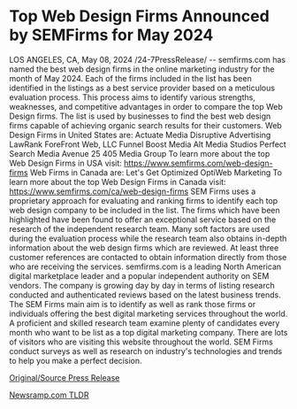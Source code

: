 # Top Web Design Firms Announced by SEMFirms for May 2024

LOS ANGELES, CA, May 08, 2024 /24-7PressRelease/ -- semfirms.com has named the best web design firms in the online marketing industry for the month of May 2024. Each of the firms included in the list has been identified in the listings as a best service provider based on a meticulous evaluation process. This process aims to identify various strengths, weaknesses, and competitive advantages in order to compare the top Web Design firms. The list is used by businesses to find the best web design firms capable of achieving organic search results for their customers.  Web Design Firms in United States are:  Actuate Media Disruptive Advertising LawRank ForeFront Web, LLC Funnel Boost Media Alt Media Studios Perfect Search Media Avenue 25 405 Media Group  To learn more about the top Web Design Firms in USA visit:  https://www.semfirms.com/web-design-firms  Web Firms in Canada are:  Let's Get Optimized  OptiWeb Marketing  To learn more about the top Web Design Firms in Canada visit:  https://www.semfirms.com/ca/web-design-firms  SEM Firms uses a proprietary approach for evaluating and ranking firms to identify each top web design company to be included in the list. The firms which have been highlighted have been found to offer an exceptional service based on the research of the independent research team. Many soft factors are used during the evaluation process while the research team also obtains in-depth information about the web design firms which are reviewed. At least three customer references are contacted to obtain information directly from those who are receiving the services.  semfirms.com is a leading North American digital marketplace leader and a popular independent authority on SEM vendors. The company is growing day by day in terms of listing research conducted and authenticated reviews based on the latest business trends. The SEM Firms main aim is to identify as well as rank those firms or individuals offering the best digital marketing services throughout the world. A proficient and skilled research team examine plenty of candidates every month who want to be list as a top digital marketing company.  There are lots of visitors who are visiting this website throughout the world. SEM Firms conduct surveys as well as research on industry's technologies and trends to help you make a perfect decision. 

[Original/Source Press Release](https://www.24-7pressrelease.com/press-release/510700/top-web-design-firms-announced-by-semfirms-for-may-2024) 

[Newsramp.com TLDR](https://newsramp.com/None) 